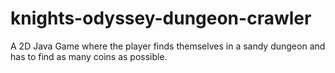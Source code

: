 # knights-odyssey-dungeon-crawler
A 2D Java Game where the player finds themselves in a sandy dungeon and has to find as many coins as possible.
